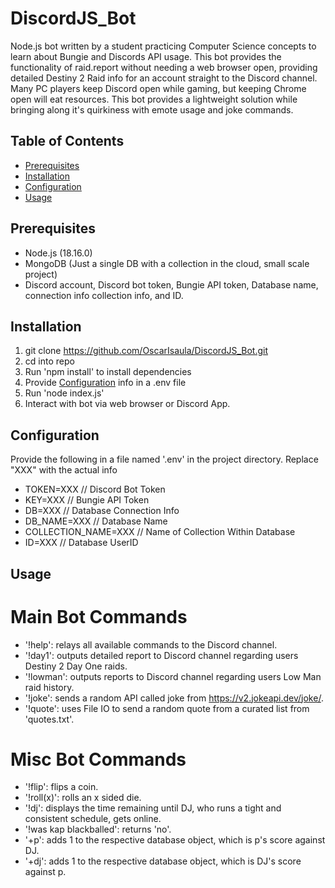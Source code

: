 # DiscordJS_Bot

  Node.js bot written by a student practicing Computer Science concepts to learn about Bungie
  and Discords API usage. This bot provides the functionality of raid.report without needing a web browser open, providing detailed Destiny 2 Raid info for an account straight to the Discord channel.
  Many PC players keep Discord open while gaming, but keeping Chrome open will eat resources. This bot provides a lightweight solution while bringing along it's quirkiness with emote usage and joke commands.

## Table of Contents

- [Prerequisites](#prerequisites)
- [Installation](#installation)
- [Configuration](#configuration)
- [Usage](#usage)

## Prerequisites

- Node.js (18.16.0)
- MongoDB (Just a single DB with a collection in the cloud, small scale project)
- Discord account, Discord bot token, Bungie API token, Database name, connection info
  collection info, and ID.

## Installation

1. git clone https://github.com/OscarIsaula/DiscordJS_Bot.git
2. cd into repo
3. Run 'npm install' to install dependencies
4. Provide [Configuration](#configuration) info in a .env file
5. Run 'node index.js'
6. Interact with bot via web browser or Discord App.

## Configuration

Provide the following in a file named '.env' in the project directory.
Replace "XXX" with the actual info

- TOKEN=XXX // Discord Bot Token
- KEY=XXX // Bungie API Token
- DB=XXX // Database Connection Info
- DB_NAME=XXX // Database Name
- COLLECTION_NAME=XXX // Name of Collection Within Database
- ID=XXX // Database UserID

## Usage

# Main Bot Commands

- '!help': relays all available commands to the Discord channel.
- '!day1': outputs detailed report to Discord channel regarding users Destiny 2 Day One raids.
- '!lowman': outputs reports to Discord channel regarding users Low Man raid history.
- '!joke': sends a random API called joke from https://v2.jokeapi.dev/joke/.
- '!quote': uses File IO to send a random quote from a curated list from 'quotes.txt'.

# Misc Bot Commands

- '!flip': flips a coin.
- '!roll(x)': rolls an x sided die.
- '!dj': displays the time remaining until DJ, who runs a tight and consistent schedule, gets online.
- '!was kap blackballed': returns 'no'.
- '+p': adds 1 to the respective database object, which is p's score against DJ.
- '+dj': adds 1 to the respective database object, which is DJ's score against p.